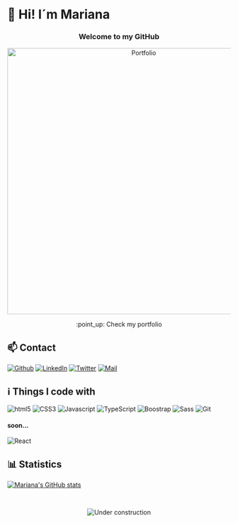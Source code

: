 # 👋 Hi! I´m Mariana
<div align="center">
  
### Welcome to my GitHub
  
  </div>

<div align="center">
  
  <a href="https://marianadeleau.github.io/ada-8va-portafolio/" target="_blank"><img alt="Portfolio" src="https://user-images.githubusercontent.com/80056016/132052114-b594976c-af18-47e8-a136-ab292b801ca6.png" width="600"/></a>
  <p align="center">
   :point_up: Check my portfolio
  </p>
  
</div>

## 📫 Contact

<p>
 <a href="https://github.com/MarianaDeleau" target="_blank"><img alt="Github" src="https://img.shields.io/badge/GitHub-%2312100E.svg?&style=for-the-badge&logo=Github&logoColor=white" /></a>
 <a href="https://www.linkedin.com/in/mariana-deleau" target="_blank"><img alt="LinkedIn" src="https://img.shields.io/badge/linkedin-%230077B5.svg?&style=for-the-badge&logo=linkedin&logoColor=white" /></a>
 <a href="https://twitter.com/DeleauMariana" target="_blank"><img alt="Twitter" src="https://img.shields.io/badge/twitter-%231DA1F2.svg?&style=for-the-badge&logo=twitter&logoColor=white" /></a>
  <a href="mailto:marianadeleau@gmail.com" target="_blank"><img alt="Mail" src="https://img.shields.io/badge/gmail-D14836?&style=for-the-badge&logo=gmail&logoColor=white" /></a>
</p>


## ℹ Things I code with

<p>
  <img alt="html5" src="https://img.shields.io/badge/-HTML5-E34F26?style=flat-square&logo=html5&logoColor=white" />
  <img alt="CSS3" src="https://img.shields.io/badge/-CSS3-006DB7?style=flat-square&logo=css3&logoColor=white" />
  <img alt="Javascript" src="https://img.shields.io/badge/-Javascript-EFD81D?style=flat-square&logo=javascript&logoColor=white" />
  <img alt="TypeScript" src="https://img.shields.io/badge/-TypeScript-007ACC?style=flat-square&logo=typescript&logoColor=white" />
  <img alt="Boostrap" src="https://img.shields.io/badge/-Bootstrap-7A11F0?style=flat-square&logo=bootstrap&logoColor=white" />
  <img alt="Sass" src="https://img.shields.io/badge/-Sass-CC6699?style=flat-square&logo=sass&logoColor=white" />
  <img alt="Git" src="https://img.shields.io/badge/-Git-F05032?style=flat-square&logo=git&logoColor=white" />
</p>
 
 #### soon...
 <p>
  <img alt="React" src="https://img.shields.io/badge/-React-45b8d8?style=flat-square&logo=react&logoColor=white" />
 <p>
    
<!--<p align="left">
<img src="https://raw.githubusercontent.com/devicons/devicon/master/icons/html5/html5-original-wordmark.svg" alt="html5" width="30" height="30"/> 
<img src="https://raw.githubusercontent.com/devicons/devicon/master/icons/css3/css3-original.svg" alt="css" width="30" height="30"/>
<img src="https://raw.githubusercontent.com/devicons/devicon/master/icons/javascript/javascript-original.svg" alt="javascript" width="30" height="30"/> 
<img src="https://raw.githubusercontent.com/devicons/devicon/master/icons/typescript/typescript-original.svg" alt="typescript" width="30" height="30"/> 
<img src="https://raw.githubusercontent.com/devicons/devicon/master/icons/sass/sass-original.svg" alt="sass" width="30" height="30"/>
<img src="https://raw.githubusercontent.com/devicons/devicon/master/icons/git/git-original.svg" alt="git" width="30" height="30"/>
</p>
  
#### soon...
  
<p align="left">
  <img src="https://raw.githubusercontent.com/devicons/devicon/master/icons/react/react-original-wordmark.svg" alt="react" width="30" height="30"/>  
</p>-->


 ## 📊 Statistics
[![Mariana's GitHub stats](https://github-readme-stats.vercel.app/api?username=MarianaDeleau)](https://github.com/anuraghazra/github-readme-stats)

   <br>
   
<div align="center">
  
![Under construction](https://user-images.githubusercontent.com/282759/84681715-8c7cb580-af02-11ea-85a4-05d069c72121.gif)
  
</div>


<!--
**MarianaDeleau/MarianaDeleau** is a ✨ _special_ ✨ repository because its `README.md` (this file) appears on your GitHub profile.

Here are some ideas to get you started:

- 🔭 I’m currently working on ...
- 🌱 I’m currently learning ...
- 👯 I’m looking to collaborate on ...
- 🤔 I’m looking for help with ...
- 💬 Ask me about ...
- 📫 How to reach me: ...
- 😄 Pronouns: ...
- ⚡ Fun fact: ...
-->

